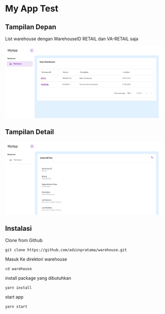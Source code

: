 # My App Test

## Tampilan Depan

List warehouse dengan WarehouseID RETAIL dan VA-RETAIL saja

![IMG_8566.jpg](https://github.com/adzinpratama/warehouse/blob/main/screenshot/Tampil%20depan.png?raw=true)

## Tampilan Detail

![IMG_8566.jpg](https://github.com/adzinpratama/warehouse/blob/main/screenshot/Tampil%20Detail.png?raw=true)

## Instalasi

Clone from Github

```
git clone https://github.com/adzinpratama/warehouse.git
```

Masuk Ke direktori warehouse

```
cd warehouse
```

install package yang dibutuhkan

```
yarn install
```

start app

```
yarn start
```
